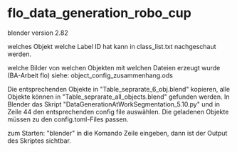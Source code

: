 # flo_data_generation_robo_cup

blender version 2.82

welches Objekt welche Label ID hat kann in 
class_list.txt nachgeschaut werden.

welche Bilder von welchen Objekten mit welchen Dateien erzeugt wurde (BA-Arbeit flo)
siehe: object_config_zusammenhang.ods

Die entsprechenden Objekte in "Table_seprarate_6_obj.blend" kopieren, alle Objekte können in "Table_seprarate_all_objects.blend"
gefunden werden. 
In Blender das Skript "DataGenerationAtWorkSegmentation_5.10.py" und in Zeile 44 den entsprechenden config file auswählen.
Die geladenen Objekte müssen zu den config.toml-Files passen.


zum Starten: 
"blender" in die Komando Zeile eingeben, dann ist der Output des Skriptes sichtbar.

